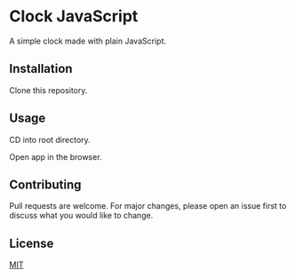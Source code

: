 # Clock JavaScript

A simple clock made with plain JavaScript.

## Installation

Clone this repository.

## Usage

CD into root directory.

Open app in the browser.

## Contributing

Pull requests are welcome. For major changes, please open an issue first to discuss what you would like to change.

## License

[MIT](https://choosealicense.com/licenses/mit/)
